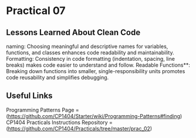 # Practical 07




## Lessons Learned About Clean Code

naming: Choosing meaningful and descriptive names for variables, functions, and classes enhances code readability and maintainability.
Formatting: Consistency in code formatting (indentation, spacing, line breaks) makes code easier to understand and follow. 
Readable Functions**: Breaking down functions into smaller, single-responsibility units promotes code reusability and simplifies debugging.

## Useful Links

Programming Patterns Page = (https://github.com/CP1404/Starter/wiki/Programming-Patterns#finding)
CP1404 Practicals Instructions Repository = (https://github.com/CP1404/Practicals/tree/master/prac_02)


